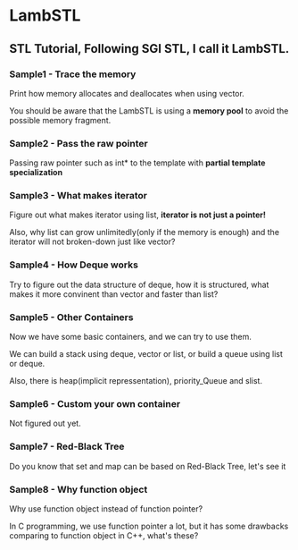# LambSTL
## STL Tutorial, Following SGI STL, I call it LambSTL.

### Sample1 - Trace the memory

Print how memory allocates and deallocates when using vector.

You should be aware that the LambSTL is using a **memory pool** to avoid the possible memory fragment.

### Sample2 - Pass the raw pointer

Passing raw pointer such as int* to the template with **partial template specialization**

### Sample3 - What makes iterator

Figure out what makes iterator using list, **iterator is not just a pointer!**

Also, why list can grow unlimitedly(only if the memory is enough) and the iterator will not broken-down just like vector?

### Sample4 - How Deque works

Try to figure out the data structure of deque, how it is structured, what makes it more convinent than vector and faster than list? 

### Sample5 - Other Containers

Now we have some basic containers, and we can try to use them.

We can build a stack using deque, vector or list, or build a queue using list or deque.

Also, there is heap(implicit repressentation), priority_Queue and slist.

### Sample6 - Custom your own container

Not figured out yet.

### Sample7 - Red-Black Tree

Do you know that set and map can be based on Red-Black Tree, let's see it

### Sample8 - Why function object

Why use function object instead of function pointer? 

In C programming, we use function pointer a lot, but it has some drawbacks comparing to function object in C++, what's these?

